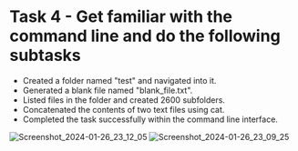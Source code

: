 # Task 4 - Get familiar with the command line and do the following subtasks

* Created a folder named "test" and navigated into it.
* Generated a blank file named "blank_file.txt".
* Listed files in the folder and created 2600 subfolders.
* Concatenated the contents of two text files using cat.
* Completed the task successfully within the command line interface.
  
![Screenshot_2024-01-26_23_12_05](https://github.com/Karthikeyan1508/MARVEL--Batch-4/assets/121244307/de3d2bdb-d90a-4387-9766-5a899355b575)
![Screenshot_2024-01-26_23_09_25](https://github.com/Karthikeyan1508/MARVEL--Batch-4/assets/121244307/fc605c5e-5b52-4056-a188-9284a5f49c3b)
